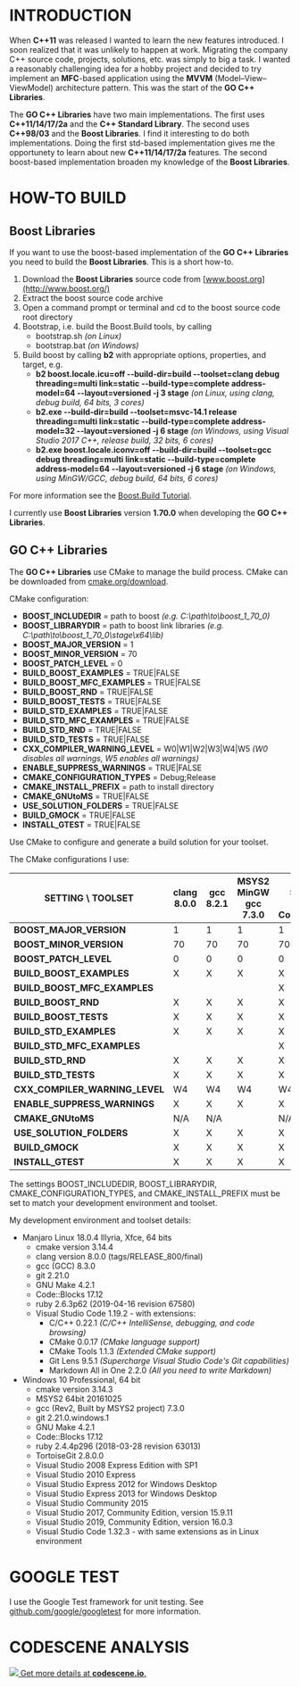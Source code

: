 # INTRODUCTION

When **C++11** was released I wanted to learn the new features introduced. I soon realized that it was
unlikely to happen at work. Migrating the company C++ source code, projects, solutions, etc. was
simply to big a task. I wanted a reasonably challenging idea for a hobby project and decided to try
implement an **MFC**-based application using the **MVVM** (Model–View–ViewModel) architecture pattern.
This was the start of the **GO C++ Libraries**.

The **GO C++ Libraries** have two main implementations. The first uses **C++11/14/17/2a** and the
**C++ Standard Library**. The second uses **C++98/03** and the **Boost Libraries**. I find it
interesting to do both implementations. Doing the first std-based implementation gives me the
opportunety to learn about new **C++11/14/17/2a** features. The second boost-based implementation
broaden my knowledge of the **Boost Libraries**.

# HOW-TO BUILD

## Boost Libraries

If you want to use the boost-based implementation of the **GO C++ Libraries** you need to build the
**Boost Libraries**. This is a short how-to.

1. Download the **Boost Libraries** source code from [www.boost.org](http://www.boost.org/)
1. Extract the boost source code archive
1. Open a command prompt or terminal and cd to the boost source code root directory
1. Bootstrap, i.e. build the Boost.Build tools, by calling
   * bootstrap.sh _(on Linux)_
   * bootstrap.bat _(on Windows)_
1. Build boost by calling **b2** with appropriate options, properties, and target, e.g.
   * __b2 boost.locale.icu=off --build-dir=build --toolset=clang debug threading=multi link=static --build-type=complete address-model=64 --layout=versioned -j 3 stage__
     _(on Linux, using clang, debug build, 64 bits, 3 cores)_
   * __b2.exe --build-dir=build --toolset=msvc-14.1 release threading=multi link=static --build-type=complete address-model=32 --layout=versioned -j 6 stage__
     _(on Windows, using Visual Studio 2017 C++, release build, 32 bits, 6 cores)_
   * __b2.exe boost.locale.iconv=off --build-dir=build --toolset=gcc debug threading=multi link=static --build-type=complete address-model=64 --layout=versioned -j 6 stage__
     _(on Windows, using MinGW/GCC, debug build, 64 bits, 6 cores)_

For more information see the [Boost.Build Tutorial](http://www.boost.org/build/tutorial.html).

I currently use **Boost Libraries** version **1.70.0** when developing the **GO C++ Libraries**.

## GO C++ Libraries

The **GO C++ Libraries** use CMake to manage the build process. CMake can be downloaded from
[cmake.org/download](https://cmake.org/download/).

CMake configuration:

 * **BOOST_INCLUDEDIR** = path to boost *(e.g. C:\path\to\boost_1_70_0)*
 * **BOOST_LIBRARYDIR** = path to boost link libraries *(e.g. C:\path\to\boost_1_70_0\stage\x64\lib)*
 * **BOOST_MAJOR_VERSION** = 1
 * **BOOST_MINOR_VERSION** = 70
 * **BOOST_PATCH_LEVEL** = 0
 * **BUILD_BOOST_EXAMPLES** = TRUE|FALSE
 * **BUILD_BOOST_MFC_EXAMPLES** = TRUE|FALSE
 * **BUILD_BOOST_RND** = TRUE|FALSE
 * **BUILD_BOOST_TESTS** = TRUE|FALSE
 * **BUILD_STD_EXAMPLES** = TRUE|FALSE
 * **BUILD_STD_MFC_EXAMPLES** = TRUE|FALSE
 * **BUILD_STD_RND** = TRUE|FALSE
 * **BUILD_STD_TESTS** = TRUE|FALSE
 * **CXX_COMPILER_WARNING_LEVEL** = W0|W1|W2|W3|W4|W5 *(W0 disables all warnings, W5 enables all warnings)*
 * **ENABLE_SUPPRESS_WARNINGS** = TRUE|FALSE
 * **CMAKE_CONFIGURATION_TYPES** = Debug;Release
 * **CMAKE_INSTALL_PREFIX** = path to install directory
 * **CMAKE_GNUtoMS** = TRUE|FALSE
 * **USE_SOLUTION_FOLDERS** = TRUE|FALSE
 * **BUILD_GMOCK** = TRUE|FALSE
 * **INSTALL_GTEST** = TRUE|FALSE

Use CMake to configure and generate a build solution for your toolset.

The CMake configurations I use:

**SETTING \ TOOLSET**      |clang 8.0.0|gcc 8.2.1|MSYS2 MinGW gcc 7.3.0|Visual Studio 2019 Community|Visual Studio 2017 Community|Visual Studio 2015 Community|Visual Studio 2013 Express|Visual Studio 2012 Express|Visual Studio 2010 Express|Visual Studio 2008 Professional|Visual Studio 2008 Express
---------------------------|-----------|---------|---------------------|----------------------------|----------------------------|----------------------------|--------------------------|--------------------------|--------------------------|-------------------------------|--------------------------
**BOOST_MAJOR_VERSION** | 1 | 1 | 1 | 1 | 1 | 1 | 1 | 1 | 1 | 1 | 1 
**BOOST_MINOR_VERSION** | 70 | 70 | 70 | 70 | 70 | 70 | 70 | 70 | 70 | 70 | 70 
**BOOST_PATCH_LEVEL** | 0 | 0 | 0 | 0 | 0 | 0 | 0 | 0 | 0 | 0 | 0 
**BUILD_BOOST_EXAMPLES** | X | X | X | X | X | X | X | X | X | X | X 
**BUILD_BOOST_MFC_EXAMPLES** | | | | X | X | X | | | | X | 
**BUILD_BOOST_RND** | X | X | X | X | X | X | X | X | X | X | X 
**BUILD_BOOST_TESTS** | X | X | X | X | X | X | X | X | X | X | X 
**BUILD_STD_EXAMPLES** | X | X | X | X | X | X | X | X | X | X | X 
**BUILD_STD_MFC_EXAMPLES** | | | | X | X | X | | | | | 
**BUILD_STD_RND** | X | X | X | X | X | X | X | X | X | | 
**BUILD_STD_TESTS** | X | X | X | X | X | X | X | X | X | | 
**CXX_COMPILER_WARNING_LEVEL** | W4 | W4 | W4 | W4 | W4 | W4 | W4 | W4 | W4 | W4 | W4 
**ENABLE_SUPPRESS_WARNINGS** | X | X | X | X | X | X | X | X | X | X | X 
**CMAKE_GNUtoMS** | N/A | N/A | | N/A | N/A | N/A | N/A | N/A | N/A | N/A | N/A
**USE_SOLUTION_FOLDERS** | X | X | X | X | X | X | X | X | | | 
**BUILD_GMOCK** | X | X | X | X | X | X | X | X | X | X | X 
**INSTALL_GTEST** | X | X | X | X | X | X | X | X | X | X | X 

The settings BOOST_INCLUDEDIR, BOOST_LIBRARYDIR, CMAKE_CONFIGURATION_TYPES, and
CMAKE_INSTALL_PREFIX must be set to match your development environment and toolset.

My development environment and toolset details:

* Manjaro Linux 18.0.4 Illyria, Xfce, 64 bits
  * cmake version 3.14.4
  * clang version 8.0.0 (tags/RELEASE_800/final)
  * gcc (GCC) 8.3.0
  * git 2.21.0
  * GNU Make 4.2.1
  * Code::Blocks 17.12
  * ruby 2.6.3p62 (2019-04-16 revision 67580)
  * Visual Studio Code 1.19.2 - with extensions:
    * C/C++ 0.22.1 _(C/C++ IntelliSense, debugging, and code browsing)_
    * CMake 0.0.17 _(CMake language support)_
    * CMake Tools 1.1.3 _(Extended CMake support)_
    * Git Lens 9.5.1 _(Supercharge Visual Studio Code's Git capabilities)_
    * Markdown All in One 2.2.0 _(All you need to write Markdown)_
* Windows 10 Professional, 64 bit
  * cmake version 3.14.3
  * MSYS2 64bit 20161025
  * gcc (Rev2, Built by MSYS2 project) 7.3.0
  * git 2.21.0.windows.1
  * GNU Make 4.2.1
  * Code::Blocks 17.12
  * ruby 2.4.4p296 (2018-03-28 revision 63013)
  * TortoiseGit 2.8.0.0
  * Visual Studio 2008 Express Edition with SP1
  * Visual Studio 2010 Express
  * Visual Studio Express 2012 for Windows Desktop
  * Visual Studio Express 2013 for Windows Desktop
  * Visual Studio Community 2015
  * Visual Studio 2017, Community Edition, version 15.9.11
  * Visual Studio 2019, Community Edition, version 16.0.3
  * Visual Studio Code 1.32.3 - with same extensions as in Linux environment

# GOOGLE TEST

I use the Google Test framework for unit testing. See [github.com/google/googletest](https://github.com/google/googletest) for more information.

# CODESCENE ANALYSIS

[![](https://codescene.io/projects/1082/status.svg) Get more details at **codescene.io**.](https://codescene.io/projects/1082/jobs/latest-successful/results)
